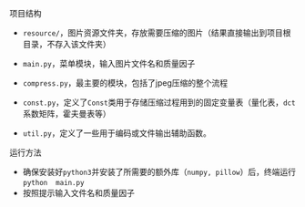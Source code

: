 项目结构

* `resource/`，图片资源文件夹，存放需要压缩的图片（结果直接输出到项目根目录，不存入该文件夹）
* `main.py`，菜单模块，输入图片文件名和质量因子
* `compress.py`，最主要的模块，包括了jpeg压缩的整个流程
* `const.py`，定义了`Const`类用于存储压缩过程用到的固定变量表（量化表，`dct`系数矩阵，霍夫曼表等）

* `util.py`，定义了一些用于编码或文件输出辅助函数。



运行方法

* 确保安装好`python3`并安装了所需要的额外库（`numpy, pillow`）后，终端运行`python  main.py`
* 按照提示输入文件名和质量因子